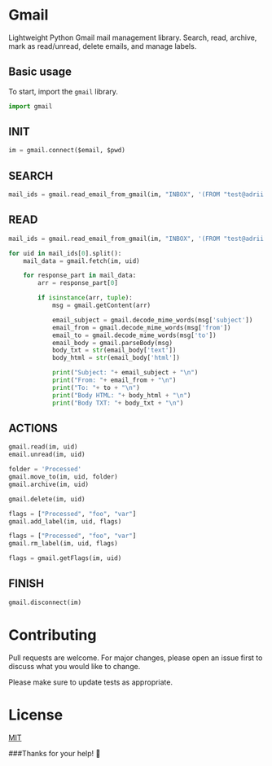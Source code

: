 # Gmail
Lightweight Python Gmail mail management library. Search, read, archive, mark as read/unread, delete emails, and manage labels. 

## Basic usage

To start, import the `gmail` library.
```python
import gmail
```  
## INIT
```python
im = gmail.connect($email, $pwd)
```

## SEARCH

```python
mail_ids = gmail.read_email_from_gmail(im, "INBOX", '(FROM "test@adrii.com" UNSEEN)')
```

## READ

```python
mail_ids = gmail.read_email_from_gmail(im, "INBOX", '(FROM "test@adrii.com" UNSEEN)')

for uid in mail_ids[0].split():
    mail_data = gmail.fetch(im, uid)

    for response_part in mail_data:
        arr = response_part[0]

        if isinstance(arr, tuple):
            msg = gmail.getContent(arr)

            email_subject = gmail.decode_mime_words(msg['subject'])
            email_from = gmail.decode_mime_words(msg['from'])
            email_to = gmail.decode_mime_words(msg['to'])
            email_body = gmail.parseBody(msg)
            body_txt = str(email_body['text'])
            body_html = str(email_body['html'])

            print("Subject: "+ email_subject + "\n")
            print("From: "+ email_from + "\n")
            print("To: "+ to + "\n")
            print("Body HTML: "+ body_html + "\n")
            print("Body TXT: "+ body_txt + "\n")

```

## ACTIONS

```python
gmail.read(im, uid)
email.unread(im, uid)

folder = 'Processed'
gmail.move_to(im, uid, folder)
gmail.archive(im, uid)

gmail.delete(im, uid)

flags = ["Processed", "foo", "var"]
gmail.add_label(im, uid, flags)

flags = ["Processed", "foo", "var"]
gmail.rm_label(im, uid, flags)

flags = gmail.getFlags(im, uid)
```

## FINISH
```python
gmail.disconnect(im)
```


# Contributing
Pull requests are welcome. For major changes, please open an issue first to discuss what you would like to change.

Please make sure to update tests as appropriate.

# License
[MIT](https://github.com/AdrianVillamayor/Gmail/blob/master/LICENSE)

###Thanks for your help! 🎉
